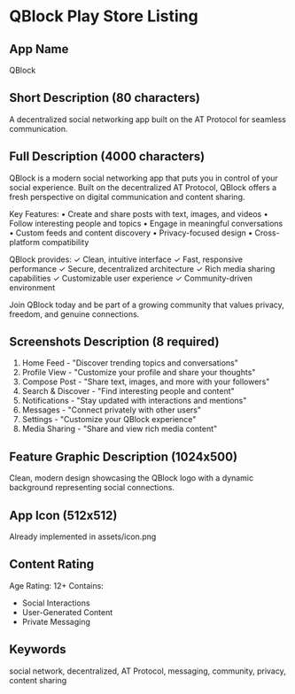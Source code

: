 # QBlock Play Store Listing

## App Name
QBlock

## Short Description (80 characters)
A decentralized social networking app built on the AT Protocol for seamless communication.

## Full Description (4000 characters)
QBlock is a modern social networking app that puts you in control of your social experience. Built on the decentralized AT Protocol, QBlock offers a fresh perspective on digital communication and content sharing.

Key Features:
• Create and share posts with text, images, and videos
• Follow interesting people and topics
• Engage in meaningful conversations
• Custom feeds and content discovery
• Privacy-focused design
• Cross-platform compatibility

QBlock provides:
✓ Clean, intuitive interface
✓ Fast, responsive performance
✓ Secure, decentralized architecture
✓ Rich media sharing capabilities
✓ Customizable user experience
✓ Community-driven environment

Join QBlock today and be part of a growing community that values privacy, freedom, and genuine connections.

## Screenshots Description (8 required)
1. Home Feed - "Discover trending topics and conversations"
2. Profile View - "Customize your profile and share your thoughts"
3. Compose Post - "Share text, images, and more with your followers"
4. Search & Discover - "Find interesting people and content"
5. Notifications - "Stay updated with interactions and mentions"
6. Messages - "Connect privately with other users"
7. Settings - "Customize your QBlock experience"
8. Media Sharing - "Share and view rich media content"

## Feature Graphic Description (1024x500)
Clean, modern design showcasing the QBlock logo with a dynamic background representing social connections.

## App Icon (512x512)
Already implemented in assets/icon.png

## Content Rating
Age Rating: 12+
Contains:
- Social Interactions
- User-Generated Content
- Private Messaging

## Keywords
social network, decentralized, AT Protocol, messaging, community, privacy, content sharing
